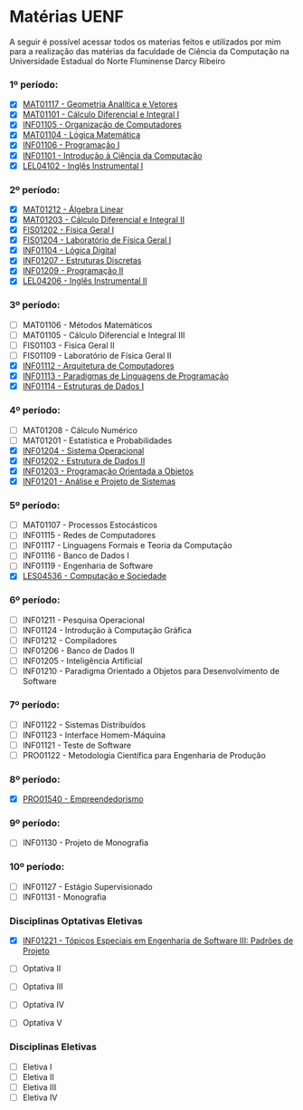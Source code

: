 # Matérias UENF

A seguir é possível acessar todos os materias feitos e utilizados por mim para a realização das matérias da faculdade de Ciência da Computação na Universidade Estadual do Norte Fluminense Darcy Ribeiro

### 1º período:
- [x] [MAT01117 - Geometria Analítica e Vetores](./Geometria%20Analítica%20e%20Vetores/README.md)
- [x] [MAT01101 - Cálculo Diferencial e Integral I](./Cálculo%20Diferencial%20e%20Integral%20I/README.md)
- [x] [INF01105 - Organização de Computadores](./Organização%20de%20Computadores/README.md)
- [x] [MAT01104 - Lógica Matemática]()
- [x] [INF01106 - Programação I]()
- [x] [INF01101 - Introdução à Ciência da Computação]()
- [x] [LEL04102 - Inglês Instrumental I]()

### 2º período:
- [x] [MAT01212 - Álgebra Linear](./Álgebra%20Linear/README.md)
- [x] [MAT01203 - Cálculo Diferencial e Integral II]()
- [x] [FIS01202 - Física Geral I]()
- [x] [FIS01204 - Laboratório de Física Geral I]()
- [x] [INF01104 - Lógica Digital](./Lógica%20Digital/README.md)
- [x] [INF01207 - Estruturas Discretas]()
- [x] [INF01209 - Programação II]()
- [x] [LEL04206 - Inglês Instrumental II]()

### 3º período:
- [ ] MAT01106 - Métodos Matemáticos 
- [ ] MAT01105 - Cálculo Diferencial e Integral III
- [ ] FIS01103 - Física Geral II
- [ ] FIS01109 - Laboratório de Física Geral II
- [x] [INF01112 - Arquitetura de Computadores](./Arquitetura%20de%20Computadores/README.md)
- [x] [INF01113 - Paradigmas de Linguagens de Programação]()
- [x] [INF01114 - Estruturas de Dados I]()

### 4º período:
- [ ] MAT01208 - Cálculo Numérico
- [ ] MAT01201 - Estatística e Probabilidades
- [x] [INF01204 - Sistema Operacional]()
- [x] [INF01202 - Estrutura de Dados II]()
- [x] [INF01203 - Programação Orientada a Objetos]()
- [x] [INF01201 - Análise e Projeto de Sistemas]()

### 5º período:
- [ ] MAT01107 - Processos Estocásticos
- [ ] INF01115 - Redes de Computadores
- [ ] INF01117 - Linguagens Formais e Teoria da Computação
- [ ] INF01116 - Banco de Dados I
- [ ] INF01119 - Engenharia de Software
- [x] [LES04536 - Computação e Sociedade]()

### 6º período:
- [ ] INF01211 - Pesquisa Operacional
- [ ] INF01124 - Introdução à Computação Gráfica
- [ ] INF01212 - Compiladores
- [ ] INF01206 - Banco de Dados II
- [ ] INF01205 - Inteligência Artificial
- [ ] INF01210 - Paradigma Orientado a Objetos para Desenvolvimento de Software
  
### 7º período:
- [ ] INF01122 - Sistemas Distribuídos
- [ ] INF01123 - Interface Homem-Máquina 
- [ ] INF01121 - Teste de Software
- [ ] PRO01122 - Metodologia Científica para Engenharia de Produção

### 8º período:
- [x] [PRO01540 - Empreendedorismo]()

### 9º período:
- [ ] INF01130 - Projeto de Monografia

### 10º período:
- [ ] INF01127 - Estágio Supervisionado
- [ ] INF01131 - Monografia

### Disciplinas Optativas Eletivas
- [x] [INF01221 - Tópicos Especiais em Engenharia de Software III: Padrões de Projeto]()
- [ ] Optativa II
- [ ] Optativa III
- [ ] Optativa IV
- [ ] Optativa V


### Disciplinas Eletivas
- [ ] Eletiva I
- [ ] Eletiva II
- [ ] Eletiva III
- [ ] Eletiva IV
